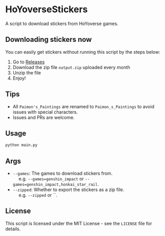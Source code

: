 # HoYoverseStickers
A script to download stickers from HoYoverse games.

## Downloading stickers now
You can easily get stickers without running this script by the steps below:
1. Go to [Releases](https://github.com/Axoloteera/HoYoverseStickers/releases)
2. Download the zip file `output.zip` uploaded every month
3. Unzip the file
4. Enjoy!

## Tips
- All `Paimon's_Paintings` are renamed to `Paimon_s_Paintings` to avoid issues with special characters.
- Issues and PRs are welcome.

## Usage
```bash
python main.py
```

## Args
- `--games`: The games to download stickers from.   
    &emsp; e.g. `--games=genshin_impact` or `--games=genshin_impact,honkai_star_rail`.
- `--zipped`: Whether to export the stickers as a zip file.  
    &emsp; e.g. `--zipped` or ``.


## License
This script is licensed under the MIT License - see the `LICENSE` file for details.


